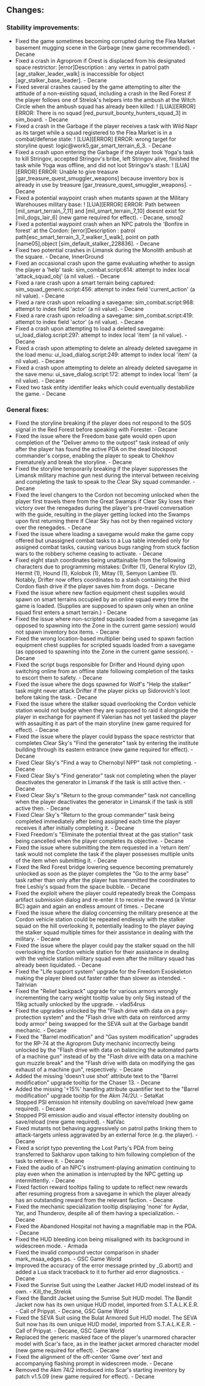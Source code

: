 Changes:
-------
### Stability improvements:
- Fixed the game sometimes becoming corrupted during the Flea Market basement mugging scene in the Garbage (new game recommended). - Decane
- Fixed a crash in Agroprom if Orest is displaced from his designated space restrictor: [error]Description : any vertex in patrol path [agr_stalker_leader_walk] is inaccessible for object [agr_stalker_base_leader]. - Decane
- Fixed several crashes caused by the game attempting to alter the attitude of a non-existing squad, including a crash in the Red Forest if the player follows one of Strelok's helpers into the ambush at the Witch Circle when the ambush squad has already been killed: ! [LUA][ERROR] ERROR: There is no squad [red_pursuit_bounty_hunters_squad_3] in sim_board. - Decane
- Fixed a crash in the Garbage if the player receives a task with Wild Napr as its target while a squad registered to the Flea Market is in a combat/defense state: ! [LUA][ERROR] ERROR: wrong target for storyline quest: logic@work5,gar_smart_terrain_6_3. - Decane
- Fixed a crash upon entering the Garbage if the player took Yoga's task to kill Stringov, accepted Stringov's bribe, left Stringov alive, finished the task while Yoga was offline, and did not loot Stringov's stash: ! [LUA][ERROR] ERROR: Unable to give treasure [gar_treasure_quest_smuggler_weapons] because inventory box is already in use by treasure [gar_treasure_quest_smuggler_weapons]. - Decane
- Fixed a potential waypoint crash when mutants spawn at the Military Warehouses military base: ! [LUA][ERROR] ERROR: Path between [mil_smart_terrain_7_11] and [mil_smart_terrain_7_10] doesnt exist for [mil_dogs_lair_6] (new game required for effect). - Decane, smoq2
- Fixed a potential waypoint crash when an NPC patrols the 'Bonfire in forest' at the Cordon: [error]Description : patrol path[esc_smart_terrain_3_7_walker_1_walk], point on path [name05],object [sim_default_stalker_228836]. - Decane
- Fixed two potential crashes in Limansk during the Monolith ambush at the square. - Decane, InnerGround
- Fixed an occasional crash upon the game evaluating whether to assign the player a 'help' task: sim_combat.script:614: attempt to index local 'attack_squad_obj' (a nil value). - Decane
- Fixed a rare crash upon a smart terrain being captured: sim_squad_generic.script:456: attempt to index field 'current_action' (a nil value). - Decane
- Fixed a rare crash upon reloading a savegame: sim_combat.script:968: attempt to index field 'actor' (a nil value). - Decane
- Fixed a rare crash upon reloading a savegame: sim_combat.script:419: attempt to index field 'actor' (a nil value). - Decane
- Fixed a crash upon attempting to load a deleted savegame: ui_load_dialog.script:297: attempt to index local 'item' (a nil value). - Decane
- Fixed a crash upon attempting to delete an already deleted savegame in the load menu: ui_load_dialog.script:249: attempt to index local 'item' (a nil value). - Decane
- Fixed a crash upon attempting to delete an already deleted savegame in the save menu: ui_save_dialog.script:172: attempt to index local 'item' (a nil value). - Decane
- Fixed two task entity identifier leaks which could eventually destabilize the game. - Decane

### General fixes:
- Fixed the storyline breaking if the player does not respond to the SOS signal in the Red Forest before speaking with Forester. - Decane
- Fixed the issue where the Freedom base gate would open upon completion of the "Deliver ammo to the outpost" task instead of only after the player has found the active PDA on the dead blockpost commander's corpse, enabling the player to speak to Chekhov prematurely and break the storyline. - Decane
- Fixed the storyline temporarily breaking if the player suppresses the Limansk military machine gun nest during the interval between receiving and completing the task to speak to the Clear Sky squad commander. - Decane
- Fixed the level changers to the Cordon not becoming unlocked when the player first travels there from the Great Swamps if Clear Sky loses their victory over the renegades during the player's pre-travel conversation with the guide, resulting in the player getting locked into the Swamps upon first returning there if Clear Sky has not by then regained victory over the renegades. - Decane
- Fixed the issue where loading a savegame would make the game copy offered but unassigned combat tasks to a Lua table intended only for assigned combat tasks, causing various bugs ranging from stuck faction wars to the robbery scheme ceasing to activate. - Decane
- Fixed eight stash coordinates being unattainable from the following characters due to programming mistakes: Drifter (1), General Krylov (2), Hermit (1), Hound (1), Kolobok (1), Mitay (1), Semyon Lambee (1). Notably, Drifter now offers coordinates to a stash containing the third Cordon flash drive if the player saves him from dogs. - Decane
- Fixed the issue where new faction equipment chest supplies would spawn on smart terrains occupied by an online squad every time the game is loaded. (Supplies are supposed to spawn only when an online squad first enters a smart terrain.) - Decane
- Fixed the issue where non-scripted squads loaded from a savegame (as opposed to spawning into the Zone in the current game session) would not spawn inventory box items. - Decane
- Fixed the wrong location-based multiplier being used to spawn faction equipment chest supplies for scripted squads loaded from a savegame (as opposed to spawning into the Zone in the current game session). - Decane
- Fixed the script bugs responsible for Drifter and Hound dying upon switching online from an offline state following completion of the tasks to escort them to safety. - Decane
- Fixed the issue where the dogs spawned for Wolf's "Help the stalker" task might never attack Drifter if the player picks up Sidorovich's loot before taking the task. - Decane
- Fixed the issue where the stalker squad overlooking the Cordon vehicle station would not budge when they are supposed to raid it alongside the player in exchange for payment if Valerian has not yet tasked the player with assaulting it as part of the main storyline (new game required for effect). - Decane
- Fixed the issue where the player could bypass the space restrictor that completes Clear Sky's "Find the generator" task by entering the institute building through its eastern entrance (new game required for effect). - Decane
- Fixed Clear Sky's "Find a way to Chernobyl NPP" task not completing. - Decane
- Fixed Clear Sky's "Find generator" task not completing when the player deactivates the generator in Limansk if the task is still active then. - Decane
- Fixed Clear Sky's "Return to the group commander" task not cancelling when the player deactivates the generator in Limansk if the task is still active then. - Decane
- Fixed Clear Sky's "Return to the group commander" task being completed immediately after being assigned each time the player receives it after initially completing it. - Decane
- Fixed Freedom's "Eliminate the potential threat at the gas station" task being cancelled when the player completes its objective. - Decane
- Fixed the issue where submitting the item requested in a 'return item' task would not complete the task if the player possesses multiple units of the item when submitting it. - Decane
- Fixed the Red Forest bridge lowering sequence becoming prematurely unlocked as soon as the player completes the "Go to the army base" task rather than only after the player has transmitted the coordinates to free Leshiy's squad from the space bubble. - Decane
- Fixed the exploit where the player could repeatedly break the Compass artifact submission dialog and re-enter it to receive the reward (a Vintar BC) again and again an endless amount of times. - Decane
- Fixed the issue where the dialog concerning the military presence at the Cordon vehicle station could be repeated endlessly with the stalker squad on the hill overlooking it, potentially leading to the player paying the stalker squad multiple times for their assistance in dealing with the military. - Decane
- Fixed the issue where the player could pay the stalker squad on the hill overlooking the Cordon vehicle station for their assistance in dealing with the vehicle station military squad even after the military squad has already been liquidated. - Decane
- Fixed the "Life support system" upgrade for the Freedom Exoskeleton making the player bleed out faster rather than slower as intended. - Talrivian
- Fixed the "Relief backpack" upgrade for various armors wrongly incrementing the carry weight tooltip value by only 5kg instead of the 15kg actually unlocked by the upgrade. - vlad54rus
- Fixed the upgrades unlocked by the "Flash drive with data on a psy-protection system" and the "Flash drive with data on reinforced army body armor" being swapped for the SEVA suit at the Garbage bandit mechanic. - Decane
- Fixed the "Barrel modification" and "Gas system modification" upgrades for the RP-74 at the Agroprom Duty mechanic incorrectly being unlocked by the "Flash drive with data on balancing the automated parts of a machine gun" instead of by the "Flash drive with data on a machine gun muzzle break" and the "Flash drive with data on modifying the gas exhaust of a machine gun", respectively. - Decane
- Added the missing 'doesn't use shot' attribute text to the "Barrel modification" upgrade tooltip for the Chaser 13. - Decane
- Added the missing '+15%' handling attribute quantifier text to the "Barrel modification" upgrade tooltip for the Akm 74/2U. - SetaKat
- Stopped PSI emission hit intensity doubling on save/reload (new game required). - Decane
- Stopped PSI emission audio and visual effector intensity doubling on save/reload (new game required). - NatVac
- Fixed mutants not behaving aggressively on patrol paths linking them to attack-targets unless aggravated by an external force (e.g. the player). - Decane
- Fixed a script typo preventing the Lost Party's PDA from being transferred to Sakharov upon talking to him following completion of the task to retrieve it. - Decane
- Fixed the audio of an NPC's instrument-playing animation continuing to play even when the animation is interrupted by the NPC getting up intermittently. - Decane
- Fixed faction reward tooltips failing to update to reflect new rewards after resuming progress from a savegame in which the player already has an outstanding reward from the relevant faction. - Decane
- Fixed the mechanic specialization tooltip displaying 'none' for Aydar, Yar, and Thunderov, despite all of them having a specialization. - Decane
- Fixed the Abandoned Hospital not having a magnifiable map in the PDA. - Decane
- Fixed the HUD bleeding icon being misaligned with its background in widescreen mode. - Armada
- Fixed the invalid compound vector comparison in shader mark_msaa_edges.ps. - GSC Game World
- Improved the accuracy of the error message printed by _G.abort() and added a Lua stack traceback to it to further aid error diagnostics. - Decane
- Fixed the Sunrise Suit using the Leather Jacket HUD model instead of its own. - Kill_the_Strelok
- Fixed the Bandit Jacket using the Sunrise Suit HUD model. The Bandit Jacket now has its own unique HUD model, imported from S.T.A.L.K.E.R. - Call of Pripyat. - Decane, GSC Game World
- Fixed the SEVA Suit using the Bulat Armored Suit HUD model. The SEVA Suit now has its own unique HUD model, imported from S.T.A.L.K.E.R. - Call of Pripyat. - Decane, GSC Game World
- Replaced the generic masked face of the player's unarmored character model with Scar's face, as in the leather jacket armored character model (new game required for effect). - Decane
- Fixed the alignment of the off-center 'Game over' text and accompanying flashing prompt in widescreen mode. - Decane
- Removed the Akm 74/2 introduced into Scar's starting inventory by patch v1.5.09 (new game required for effect). - Decane